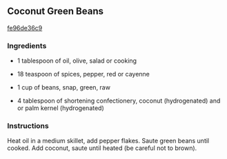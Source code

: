 ## Coconut Green Beans

[fe96de36c9](http://www.food.com/recipe/coconut-green-beans-350518)

### Ingredients

 - 1 tablespoon of oil, olive, salad or cooking

 - 18 teaspoon of spices, pepper, red or cayenne

 - 1 cup of beans, snap, green, raw

 - 4 tablespoon of shortening confectionery, coconut (hydrogenated) and or palm kernel (hydrogenated)

### Instructions

Heat oil in a medium skillet, add pepper flakes. Saute green beans until cooked. Add coconut, saute until heated (be careful not to brown).